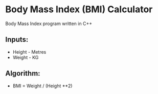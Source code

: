 
# Body Mass Index (BMI) Calculator

Body Mass Index program written in C++

## Inputs:
* Height - Metres
* Weight - KG


## Algorithm:
* BMI = Weight / (Height **2)
